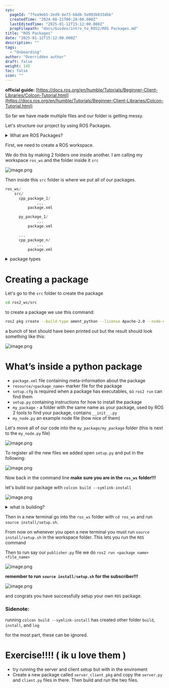 ```yaml
---
sys:
  pageId: "7fea9eb5-2ed9-4e73-b6d6-5e093b833dbb"
  createdTime: "2024-08-21T00:28:00.000Z"
  lastEditedTime: "2025-01-12T15:12:00.000Z"
  propFilepath: "docs/Guides/intro_to_ROS2/ROS Packages.md"
title: "ROS Packages"
date: "2025-01-12T15:12:00.000Z"
description: ""
tags:
  - "Onboarding"
author: "Overridden author"
draft: false
weight: 145
toc: false
icon: ""
---
```


**official guide:** [https://docs.ros.org/en/humble/Tutorials/Beginner-Client-Libraries/Colcon-Tutorial.html](https://docs.ros.org/en/humble/Tutorials/Beginner-Client-Libraries/Colcon-Tutorial.html)

So far we have made multiple files and our folder is getting messy.

Let's structure our project by using ROS Packages.

<details>

<summary>What are ROS Packages?</summary>

ROS Packages are, as the name implies, packages of code that are highly sharable between ROS developers.

They consist of a folder, `package.xml` file, and source code

```python
      cpp_package_1/
		      ... imagine much code files here ..
          package.xml
```

</details>

First, we need to create a ROS workspace.

We do this by making 2 folders one inside another. I am calling my workspace `ros_ws` and the folder inside it `src`

![image.png](https://prod-files-secure.s3.us-west-2.amazonaws.com/d518164a-d88e-44d1-a4ee-3adb3bd8bce0/70706947-fd18-4537-a67b-e12946812d31/image.png?X-Amz-Algorithm=AWS4-HMAC-SHA256&X-Amz-Content-Sha256=UNSIGNED-PAYLOAD&X-Amz-Credential=ASIAZI2LB466YEA6SCMX%2F20250428%2Fus-west-2%2Fs3%2Faws4_request&X-Amz-Date=20250428T041203Z&X-Amz-Expires=3600&X-Amz-Security-Token=IQoJb3JpZ2luX2VjENH%2F%2F%2F%2F%2F%2F%2F%2F%2F%2FwEaCXVzLXdlc3QtMiJHMEUCIQCEaTLlOhVLY7XLXECzL2JtfEfPISxs%2FQvdlObN%2B5n%2FVQIgSG73J7GeXGFc44ZDbIiSk%2BvMFIiF1BROj0Q%2FpIhuC3wq%2FwMIahAAGgw2Mzc0MjMxODM4MDUiDPIM2okKfn%2BS9h6dOSrcA5ozykG8GwFruKDzSQXzeFQtJWLqRuuhiGH%2FYDSg1ng%2F9nFukf8YKjiCqCONVUglExCmRZkBe63p00mCxtX%2BNqJo779WMNNjr%2F0Yps2c%2BKc2zFGmP9aP%2Bjaxj0f%2BwE57fPzY2I4XfyHG1n4astbJfUWo71mntDvKowbC5a4mP8iO%2BcrGx%2FMQ%2BGypbQjdIzeZ1a9iAKzKNbYfHlJb45UzKXm8E6T0kQUZ5%2BcZ0pPETn%2BLMbiTP2iMPh%2B%2FQEgTG0dlCASQe6fLi%2FDFCmRx45zgqtIiR3jcu4nAnWE2Lk9jjaEJTptsvaWLmA3%2F8KJitYfCvTGK5quhQkIKAD2xESrtLTk8KnOt%2BXEh428jSC9pZFB0RcamZ8jRP3rpwEv1IMr9Eycy%2Fz0aV7enzwX%2FTjwka1gGAHR25uL8FEmZCychm1tSzYQvTSPK%2Fpt80fB3tZEowqWT0Hk5gax1N%2FA9tY1vmLHilnzp76QsfTv8kJ7MDZ6895ow6Cf214ZoT0geXK7CRxlbZ0LytBN6RCowBtbquLg58NEM1Y%2Flb418l%2BQLjt8GpPvXEcuN2yUwncN1by05pNgGmJLmFa2pCXCR%2Bs6kVsyjB%2BeVDjDFwAcyHwER1%2B0UhVy0wd1Cta1XC%2FrKMPqhu8AGOqUBMaYidrZtEX5GLBH7Ywl4m7gLEUX%2BwqoiKasHtocK17Z%2Bm1qgSBjLvniaBxSyEcQycQyuCxEOKvDlURMOdDj%2B93s3G3GfkSuYK0bv4jQ8%2F1P0WTfFsczI49eFX6ZLOGxdnVaVb3DJscwe5ulqxy1l%2F%2BmFWU3kMZf%2BGqCpFePEfhrWKF9VTXyALYqNhZHLDvwYyM%2FcZyRB3fktI8JEQHOYoH6eRTy2&X-Amz-Signature=45b156ad0176da8f951a264b9fe4f2d3a66fea1caa66792b870758c128f9c621&X-Amz-SignedHeaders=host&x-id=GetObject)

Then inside this `src` folder is where we put all of our packages.

```python
ros_ws/
    src/
      cpp_package_1/
		      ...
          package.xml

      py_package_1/
		      ...
          package.xml

      ...
      cpp_package_n/
		      ...
          package.xml

```

<details>

<summary>package types</summary>

packages can be either `C++` or python.

the intern file structure is different for each but for this guide we will stick to creating python packages

</details>

# Creating a package

Let's go to the `src` folder to create the package

```bash
cd ros2_ws/src
```

to create a package we use this command:

```bash
ros2 pkg create --build-type ament_python --license Apache-2.0 --node-name my_node my_package
```

a bunch of text should have been printed out but the result should look something like this:

![image.png](https://prod-files-secure.s3.us-west-2.amazonaws.com/d518164a-d88e-44d1-a4ee-3adb3bd8bce0/e6cf1e3f-8512-4a3e-b131-079f800bf3e8/image.png?X-Amz-Algorithm=AWS4-HMAC-SHA256&X-Amz-Content-Sha256=UNSIGNED-PAYLOAD&X-Amz-Credential=ASIAZI2LB466YEA6SCMX%2F20250428%2Fus-west-2%2Fs3%2Faws4_request&X-Amz-Date=20250428T041203Z&X-Amz-Expires=3600&X-Amz-Security-Token=IQoJb3JpZ2luX2VjENH%2F%2F%2F%2F%2F%2F%2F%2F%2F%2FwEaCXVzLXdlc3QtMiJHMEUCIQCEaTLlOhVLY7XLXECzL2JtfEfPISxs%2FQvdlObN%2B5n%2FVQIgSG73J7GeXGFc44ZDbIiSk%2BvMFIiF1BROj0Q%2FpIhuC3wq%2FwMIahAAGgw2Mzc0MjMxODM4MDUiDPIM2okKfn%2BS9h6dOSrcA5ozykG8GwFruKDzSQXzeFQtJWLqRuuhiGH%2FYDSg1ng%2F9nFukf8YKjiCqCONVUglExCmRZkBe63p00mCxtX%2BNqJo779WMNNjr%2F0Yps2c%2BKc2zFGmP9aP%2Bjaxj0f%2BwE57fPzY2I4XfyHG1n4astbJfUWo71mntDvKowbC5a4mP8iO%2BcrGx%2FMQ%2BGypbQjdIzeZ1a9iAKzKNbYfHlJb45UzKXm8E6T0kQUZ5%2BcZ0pPETn%2BLMbiTP2iMPh%2B%2FQEgTG0dlCASQe6fLi%2FDFCmRx45zgqtIiR3jcu4nAnWE2Lk9jjaEJTptsvaWLmA3%2F8KJitYfCvTGK5quhQkIKAD2xESrtLTk8KnOt%2BXEh428jSC9pZFB0RcamZ8jRP3rpwEv1IMr9Eycy%2Fz0aV7enzwX%2FTjwka1gGAHR25uL8FEmZCychm1tSzYQvTSPK%2Fpt80fB3tZEowqWT0Hk5gax1N%2FA9tY1vmLHilnzp76QsfTv8kJ7MDZ6895ow6Cf214ZoT0geXK7CRxlbZ0LytBN6RCowBtbquLg58NEM1Y%2Flb418l%2BQLjt8GpPvXEcuN2yUwncN1by05pNgGmJLmFa2pCXCR%2Bs6kVsyjB%2BeVDjDFwAcyHwER1%2B0UhVy0wd1Cta1XC%2FrKMPqhu8AGOqUBMaYidrZtEX5GLBH7Ywl4m7gLEUX%2BwqoiKasHtocK17Z%2Bm1qgSBjLvniaBxSyEcQycQyuCxEOKvDlURMOdDj%2B93s3G3GfkSuYK0bv4jQ8%2F1P0WTfFsczI49eFX6ZLOGxdnVaVb3DJscwe5ulqxy1l%2F%2BmFWU3kMZf%2BGqCpFePEfhrWKF9VTXyALYqNhZHLDvwYyM%2FcZyRB3fktI8JEQHOYoH6eRTy2&X-Amz-Signature=a82f56927f00043268bedc39b0e96a6477036a06e9fc2ac91b934f9755236089&X-Amz-SignedHeaders=host&x-id=GetObject)

# What’s inside a python package

- `package.xml` file containing meta-information about the package
- `resource/<package_name>` marker file for the package
- `setup.cfg` is required when a package has executables, so `ros2 run` can find them
- `setup.py` containing instructions for how to install the package
- `my_package` - a folder with the same name as your package, used by ROS 2 tools to find your package, contains `__init__.py`
- `my_node.py` an example node file (how nice of them)

Let's move all of our code into the `my_package/my_package` folder (this is next to the `my_node.py` file)

![image.png](https://prod-files-secure.s3.us-west-2.amazonaws.com/d518164a-d88e-44d1-a4ee-3adb3bd8bce0/9ce58f11-0da9-4d3e-b86d-506a9685d378/image.png?X-Amz-Algorithm=AWS4-HMAC-SHA256&X-Amz-Content-Sha256=UNSIGNED-PAYLOAD&X-Amz-Credential=ASIAZI2LB466YEA6SCMX%2F20250428%2Fus-west-2%2Fs3%2Faws4_request&X-Amz-Date=20250428T041203Z&X-Amz-Expires=3600&X-Amz-Security-Token=IQoJb3JpZ2luX2VjENH%2F%2F%2F%2F%2F%2F%2F%2F%2F%2FwEaCXVzLXdlc3QtMiJHMEUCIQCEaTLlOhVLY7XLXECzL2JtfEfPISxs%2FQvdlObN%2B5n%2FVQIgSG73J7GeXGFc44ZDbIiSk%2BvMFIiF1BROj0Q%2FpIhuC3wq%2FwMIahAAGgw2Mzc0MjMxODM4MDUiDPIM2okKfn%2BS9h6dOSrcA5ozykG8GwFruKDzSQXzeFQtJWLqRuuhiGH%2FYDSg1ng%2F9nFukf8YKjiCqCONVUglExCmRZkBe63p00mCxtX%2BNqJo779WMNNjr%2F0Yps2c%2BKc2zFGmP9aP%2Bjaxj0f%2BwE57fPzY2I4XfyHG1n4astbJfUWo71mntDvKowbC5a4mP8iO%2BcrGx%2FMQ%2BGypbQjdIzeZ1a9iAKzKNbYfHlJb45UzKXm8E6T0kQUZ5%2BcZ0pPETn%2BLMbiTP2iMPh%2B%2FQEgTG0dlCASQe6fLi%2FDFCmRx45zgqtIiR3jcu4nAnWE2Lk9jjaEJTptsvaWLmA3%2F8KJitYfCvTGK5quhQkIKAD2xESrtLTk8KnOt%2BXEh428jSC9pZFB0RcamZ8jRP3rpwEv1IMr9Eycy%2Fz0aV7enzwX%2FTjwka1gGAHR25uL8FEmZCychm1tSzYQvTSPK%2Fpt80fB3tZEowqWT0Hk5gax1N%2FA9tY1vmLHilnzp76QsfTv8kJ7MDZ6895ow6Cf214ZoT0geXK7CRxlbZ0LytBN6RCowBtbquLg58NEM1Y%2Flb418l%2BQLjt8GpPvXEcuN2yUwncN1by05pNgGmJLmFa2pCXCR%2Bs6kVsyjB%2BeVDjDFwAcyHwER1%2B0UhVy0wd1Cta1XC%2FrKMPqhu8AGOqUBMaYidrZtEX5GLBH7Ywl4m7gLEUX%2BwqoiKasHtocK17Z%2Bm1qgSBjLvniaBxSyEcQycQyuCxEOKvDlURMOdDj%2B93s3G3GfkSuYK0bv4jQ8%2F1P0WTfFsczI49eFX6ZLOGxdnVaVb3DJscwe5ulqxy1l%2F%2BmFWU3kMZf%2BGqCpFePEfhrWKF9VTXyALYqNhZHLDvwYyM%2FcZyRB3fktI8JEQHOYoH6eRTy2&X-Amz-Signature=eda42dabbc99e246490307d2609addc3f481b4d02f142085367d7211e1abe5ca&X-Amz-SignedHeaders=host&x-id=GetObject)

To register all the new files we added open `setup.py` and put in the following:

![image.png](https://prod-files-secure.s3.us-west-2.amazonaws.com/d518164a-d88e-44d1-a4ee-3adb3bd8bce0/1cd7c262-4cae-4496-9d75-c178537d24a2/image.png?X-Amz-Algorithm=AWS4-HMAC-SHA256&X-Amz-Content-Sha256=UNSIGNED-PAYLOAD&X-Amz-Credential=ASIAZI2LB466YEA6SCMX%2F20250428%2Fus-west-2%2Fs3%2Faws4_request&X-Amz-Date=20250428T041203Z&X-Amz-Expires=3600&X-Amz-Security-Token=IQoJb3JpZ2luX2VjENH%2F%2F%2F%2F%2F%2F%2F%2F%2F%2FwEaCXVzLXdlc3QtMiJHMEUCIQCEaTLlOhVLY7XLXECzL2JtfEfPISxs%2FQvdlObN%2B5n%2FVQIgSG73J7GeXGFc44ZDbIiSk%2BvMFIiF1BROj0Q%2FpIhuC3wq%2FwMIahAAGgw2Mzc0MjMxODM4MDUiDPIM2okKfn%2BS9h6dOSrcA5ozykG8GwFruKDzSQXzeFQtJWLqRuuhiGH%2FYDSg1ng%2F9nFukf8YKjiCqCONVUglExCmRZkBe63p00mCxtX%2BNqJo779WMNNjr%2F0Yps2c%2BKc2zFGmP9aP%2Bjaxj0f%2BwE57fPzY2I4XfyHG1n4astbJfUWo71mntDvKowbC5a4mP8iO%2BcrGx%2FMQ%2BGypbQjdIzeZ1a9iAKzKNbYfHlJb45UzKXm8E6T0kQUZ5%2BcZ0pPETn%2BLMbiTP2iMPh%2B%2FQEgTG0dlCASQe6fLi%2FDFCmRx45zgqtIiR3jcu4nAnWE2Lk9jjaEJTptsvaWLmA3%2F8KJitYfCvTGK5quhQkIKAD2xESrtLTk8KnOt%2BXEh428jSC9pZFB0RcamZ8jRP3rpwEv1IMr9Eycy%2Fz0aV7enzwX%2FTjwka1gGAHR25uL8FEmZCychm1tSzYQvTSPK%2Fpt80fB3tZEowqWT0Hk5gax1N%2FA9tY1vmLHilnzp76QsfTv8kJ7MDZ6895ow6Cf214ZoT0geXK7CRxlbZ0LytBN6RCowBtbquLg58NEM1Y%2Flb418l%2BQLjt8GpPvXEcuN2yUwncN1by05pNgGmJLmFa2pCXCR%2Bs6kVsyjB%2BeVDjDFwAcyHwER1%2B0UhVy0wd1Cta1XC%2FrKMPqhu8AGOqUBMaYidrZtEX5GLBH7Ywl4m7gLEUX%2BwqoiKasHtocK17Z%2Bm1qgSBjLvniaBxSyEcQycQyuCxEOKvDlURMOdDj%2B93s3G3GfkSuYK0bv4jQ8%2F1P0WTfFsczI49eFX6ZLOGxdnVaVb3DJscwe5ulqxy1l%2F%2BmFWU3kMZf%2BGqCpFePEfhrWKF9VTXyALYqNhZHLDvwYyM%2FcZyRB3fktI8JEQHOYoH6eRTy2&X-Amz-Signature=af0cb3c8e3362de008cd12396bb15ba99f64ebdf9ef26738b21be7b0d8cfa686&X-Amz-SignedHeaders=host&x-id=GetObject)

Now back in the command line **make sure you are in the** **`ros_ws`** **folder!!!**

let's build our package with `colcon build --symlink-install`

![image.png](https://prod-files-secure.s3.us-west-2.amazonaws.com/d518164a-d88e-44d1-a4ee-3adb3bd8bce0/2f2a0d27-b173-48fd-b189-5f5c0ce65619/image.png?X-Amz-Algorithm=AWS4-HMAC-SHA256&X-Amz-Content-Sha256=UNSIGNED-PAYLOAD&X-Amz-Credential=ASIAZI2LB466YEA6SCMX%2F20250428%2Fus-west-2%2Fs3%2Faws4_request&X-Amz-Date=20250428T041203Z&X-Amz-Expires=3600&X-Amz-Security-Token=IQoJb3JpZ2luX2VjENH%2F%2F%2F%2F%2F%2F%2F%2F%2F%2FwEaCXVzLXdlc3QtMiJHMEUCIQCEaTLlOhVLY7XLXECzL2JtfEfPISxs%2FQvdlObN%2B5n%2FVQIgSG73J7GeXGFc44ZDbIiSk%2BvMFIiF1BROj0Q%2FpIhuC3wq%2FwMIahAAGgw2Mzc0MjMxODM4MDUiDPIM2okKfn%2BS9h6dOSrcA5ozykG8GwFruKDzSQXzeFQtJWLqRuuhiGH%2FYDSg1ng%2F9nFukf8YKjiCqCONVUglExCmRZkBe63p00mCxtX%2BNqJo779WMNNjr%2F0Yps2c%2BKc2zFGmP9aP%2Bjaxj0f%2BwE57fPzY2I4XfyHG1n4astbJfUWo71mntDvKowbC5a4mP8iO%2BcrGx%2FMQ%2BGypbQjdIzeZ1a9iAKzKNbYfHlJb45UzKXm8E6T0kQUZ5%2BcZ0pPETn%2BLMbiTP2iMPh%2B%2FQEgTG0dlCASQe6fLi%2FDFCmRx45zgqtIiR3jcu4nAnWE2Lk9jjaEJTptsvaWLmA3%2F8KJitYfCvTGK5quhQkIKAD2xESrtLTk8KnOt%2BXEh428jSC9pZFB0RcamZ8jRP3rpwEv1IMr9Eycy%2Fz0aV7enzwX%2FTjwka1gGAHR25uL8FEmZCychm1tSzYQvTSPK%2Fpt80fB3tZEowqWT0Hk5gax1N%2FA9tY1vmLHilnzp76QsfTv8kJ7MDZ6895ow6Cf214ZoT0geXK7CRxlbZ0LytBN6RCowBtbquLg58NEM1Y%2Flb418l%2BQLjt8GpPvXEcuN2yUwncN1by05pNgGmJLmFa2pCXCR%2Bs6kVsyjB%2BeVDjDFwAcyHwER1%2B0UhVy0wd1Cta1XC%2FrKMPqhu8AGOqUBMaYidrZtEX5GLBH7Ywl4m7gLEUX%2BwqoiKasHtocK17Z%2Bm1qgSBjLvniaBxSyEcQycQyuCxEOKvDlURMOdDj%2B93s3G3GfkSuYK0bv4jQ8%2F1P0WTfFsczI49eFX6ZLOGxdnVaVb3DJscwe5ulqxy1l%2F%2BmFWU3kMZf%2BGqCpFePEfhrWKF9VTXyALYqNhZHLDvwYyM%2FcZyRB3fktI8JEQHOYoH6eRTy2&X-Amz-Signature=743cfd17df97f42f1f4ba3b635a794ca9fbbbd23eccd0261b546659ea8235d74&X-Amz-SignedHeaders=host&x-id=GetObject)

<details>

<summary>what is building?</summary>

if you are a CS major at Rose-Hulman you will learn the answer to this in CSSE132

but TLDR; is it combines all the code files into one program that can be run easily 

</details>

Then in a new terminal go into the `ros_ws` folder with `cd ros_ws` and run `source install/setup.sh`. 

From now on whenever you open a new terminal you must run `source install/setup.sh` in the workspace folder. This lets you run the `ROS` command

Then to run say our `publisher.py` file we do `ros2 run <package name> <file_name>`

![image.png](https://prod-files-secure.s3.us-west-2.amazonaws.com/d518164a-d88e-44d1-a4ee-3adb3bd8bce0/4f4b1219-3a44-4632-aa0a-ce3471699f59/image.png?X-Amz-Algorithm=AWS4-HMAC-SHA256&X-Amz-Content-Sha256=UNSIGNED-PAYLOAD&X-Amz-Credential=ASIAZI2LB466YEA6SCMX%2F20250428%2Fus-west-2%2Fs3%2Faws4_request&X-Amz-Date=20250428T041203Z&X-Amz-Expires=3600&X-Amz-Security-Token=IQoJb3JpZ2luX2VjENH%2F%2F%2F%2F%2F%2F%2F%2F%2F%2FwEaCXVzLXdlc3QtMiJHMEUCIQCEaTLlOhVLY7XLXECzL2JtfEfPISxs%2FQvdlObN%2B5n%2FVQIgSG73J7GeXGFc44ZDbIiSk%2BvMFIiF1BROj0Q%2FpIhuC3wq%2FwMIahAAGgw2Mzc0MjMxODM4MDUiDPIM2okKfn%2BS9h6dOSrcA5ozykG8GwFruKDzSQXzeFQtJWLqRuuhiGH%2FYDSg1ng%2F9nFukf8YKjiCqCONVUglExCmRZkBe63p00mCxtX%2BNqJo779WMNNjr%2F0Yps2c%2BKc2zFGmP9aP%2Bjaxj0f%2BwE57fPzY2I4XfyHG1n4astbJfUWo71mntDvKowbC5a4mP8iO%2BcrGx%2FMQ%2BGypbQjdIzeZ1a9iAKzKNbYfHlJb45UzKXm8E6T0kQUZ5%2BcZ0pPETn%2BLMbiTP2iMPh%2B%2FQEgTG0dlCASQe6fLi%2FDFCmRx45zgqtIiR3jcu4nAnWE2Lk9jjaEJTptsvaWLmA3%2F8KJitYfCvTGK5quhQkIKAD2xESrtLTk8KnOt%2BXEh428jSC9pZFB0RcamZ8jRP3rpwEv1IMr9Eycy%2Fz0aV7enzwX%2FTjwka1gGAHR25uL8FEmZCychm1tSzYQvTSPK%2Fpt80fB3tZEowqWT0Hk5gax1N%2FA9tY1vmLHilnzp76QsfTv8kJ7MDZ6895ow6Cf214ZoT0geXK7CRxlbZ0LytBN6RCowBtbquLg58NEM1Y%2Flb418l%2BQLjt8GpPvXEcuN2yUwncN1by05pNgGmJLmFa2pCXCR%2Bs6kVsyjB%2BeVDjDFwAcyHwER1%2B0UhVy0wd1Cta1XC%2FrKMPqhu8AGOqUBMaYidrZtEX5GLBH7Ywl4m7gLEUX%2BwqoiKasHtocK17Z%2Bm1qgSBjLvniaBxSyEcQycQyuCxEOKvDlURMOdDj%2B93s3G3GfkSuYK0bv4jQ8%2F1P0WTfFsczI49eFX6ZLOGxdnVaVb3DJscwe5ulqxy1l%2F%2BmFWU3kMZf%2BGqCpFePEfhrWKF9VTXyALYqNhZHLDvwYyM%2FcZyRB3fktI8JEQHOYoH6eRTy2&X-Amz-Signature=ad115923493788268795f8bb4cf5d40a6b0ccb3d6a999835e457c127aaf4ad05&X-Amz-SignedHeaders=host&x-id=GetObject)

**remember to run** **`source install/setup.sh`** **for the subscriber!!!**

![image.png](https://prod-files-secure.s3.us-west-2.amazonaws.com/d518164a-d88e-44d1-a4ee-3adb3bd8bce0/02121119-dad4-49ec-8356-c956108b4243/image.png?X-Amz-Algorithm=AWS4-HMAC-SHA256&X-Amz-Content-Sha256=UNSIGNED-PAYLOAD&X-Amz-Credential=ASIAZI2LB466YEA6SCMX%2F20250428%2Fus-west-2%2Fs3%2Faws4_request&X-Amz-Date=20250428T041203Z&X-Amz-Expires=3600&X-Amz-Security-Token=IQoJb3JpZ2luX2VjENH%2F%2F%2F%2F%2F%2F%2F%2F%2F%2FwEaCXVzLXdlc3QtMiJHMEUCIQCEaTLlOhVLY7XLXECzL2JtfEfPISxs%2FQvdlObN%2B5n%2FVQIgSG73J7GeXGFc44ZDbIiSk%2BvMFIiF1BROj0Q%2FpIhuC3wq%2FwMIahAAGgw2Mzc0MjMxODM4MDUiDPIM2okKfn%2BS9h6dOSrcA5ozykG8GwFruKDzSQXzeFQtJWLqRuuhiGH%2FYDSg1ng%2F9nFukf8YKjiCqCONVUglExCmRZkBe63p00mCxtX%2BNqJo779WMNNjr%2F0Yps2c%2BKc2zFGmP9aP%2Bjaxj0f%2BwE57fPzY2I4XfyHG1n4astbJfUWo71mntDvKowbC5a4mP8iO%2BcrGx%2FMQ%2BGypbQjdIzeZ1a9iAKzKNbYfHlJb45UzKXm8E6T0kQUZ5%2BcZ0pPETn%2BLMbiTP2iMPh%2B%2FQEgTG0dlCASQe6fLi%2FDFCmRx45zgqtIiR3jcu4nAnWE2Lk9jjaEJTptsvaWLmA3%2F8KJitYfCvTGK5quhQkIKAD2xESrtLTk8KnOt%2BXEh428jSC9pZFB0RcamZ8jRP3rpwEv1IMr9Eycy%2Fz0aV7enzwX%2FTjwka1gGAHR25uL8FEmZCychm1tSzYQvTSPK%2Fpt80fB3tZEowqWT0Hk5gax1N%2FA9tY1vmLHilnzp76QsfTv8kJ7MDZ6895ow6Cf214ZoT0geXK7CRxlbZ0LytBN6RCowBtbquLg58NEM1Y%2Flb418l%2BQLjt8GpPvXEcuN2yUwncN1by05pNgGmJLmFa2pCXCR%2Bs6kVsyjB%2BeVDjDFwAcyHwER1%2B0UhVy0wd1Cta1XC%2FrKMPqhu8AGOqUBMaYidrZtEX5GLBH7Ywl4m7gLEUX%2BwqoiKasHtocK17Z%2Bm1qgSBjLvniaBxSyEcQycQyuCxEOKvDlURMOdDj%2B93s3G3GfkSuYK0bv4jQ8%2F1P0WTfFsczI49eFX6ZLOGxdnVaVb3DJscwe5ulqxy1l%2F%2BmFWU3kMZf%2BGqCpFePEfhrWKF9VTXyALYqNhZHLDvwYyM%2FcZyRB3fktI8JEQHOYoH6eRTy2&X-Amz-Signature=51688625f0ff469c74fe6e734025206ddfd732375df2007524a64cf39861adc8&X-Amz-SignedHeaders=host&x-id=GetObject)

and congrats you have successfully setup your own `ROS` package.

### Sidenote:

running `colcon build --symlink-install` has created other folder `build`, `install`, and `log`

for the most part, these can be ignored.

# Exercise!!!! ( ik u love them )

- try running the server and client setup but with in the enviroment
- Create a new package called `server_client_pkg` and copy the `server.py` and `client.py` files in there. Then build and run the two files.
